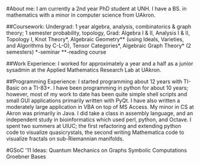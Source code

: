 #About me:
  I am currently a 2nd year PhD student at UNH. I have a BS. in mathematics with a minor in computer science from UAkron.

##Coursework:
  Undergrad: 1 year algebra, analysis, combinatorics & graph theory; 1 semester probability, topology,
  Grad: Algebra I & II, Analysis I & II, Topology I, Knot Theory*, Algebraic Geometry** (using Ideals, Varieties, and Algorithms by C-L-O), Tensor Categories*, Algebraic Graph Theory* (2 semesters)
*-seminar
**-reading course

##Work Experience:
  I worked for approximately a year and a half as a junior sysadmin at the Applied Mathematics Research Lab at UAkron.

##Programming Experience:
  I started programming about 12 years with TI-Basic on a TI-83+. I have been programming in python for about 10 years; however, most of my work to date has been quite simple shell scripts and small GUI applications primarily written with PyQt. I have also written a moderately large application in VBA on top of MS Access.
  My minor in CS at Akron was primarily in Java. I did take a class in assembly language, and an independent study in bioinformatics which used perl, python, and Octave.
  I spent two summers at UIUC; the first refactoring and extending python code to visualize quasicrystals, the second writing Mathematica code to visualize fractals on sub-Riemannian manifolds.

#GSoC '11 Ideas:
Quantum Mechanics on Graphs
Symbolic Computations
Groebner Bases